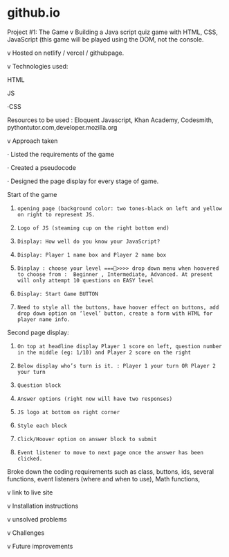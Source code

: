 # github.io
Project #1: The Game
v Building a Java script quiz game with HTML, CSS, JavaScript (this game will be played using the DOM, not the console.

v Hosted on netlify / vercel / githubpage.

v Technologies used:

HTML

JS

·CSS

Resources to be used : Eloquent Javascript, Khan Academy, Codesmith, pythontutor.com,developer.mozilla.org

 

 

 

 

 

 

 

v Approach taken

·      Listed the requirements of the game

·      Created a pseudocode

·      Designed the page display for every stage of game.

Start of the game

1.     opening page (background color: two tones-black on left and yellow on right to represent JS.

2.     Logo of JS (steaming cup on the right bottom end)

3.     Display: How well do you know your JavaScript?

4.     Display: Player 1 name box and Player 2 name box

5.     Display : choose your level ===>>>> drop down menu when hoovered to choose from :  Beginner , Intermediate, Advanced. At present will only attempt 10 questions on EASY level

6.     Display: Start Game BUTTON

7.     Need to style all the buttons, have hoover effect on buttons, add drop down option on ‘level’ button, create a form with HTML for player name info.

Second page display:

1.     On top at headline display Player 1 score on left, question number in the middle (eg: 1/10) and Player 2 score on the right

2.     Below display who’s turn is it. : Player 1 your turn OR Player 2 your turn

3.     Question block

4.     Answer options (right now will have two responses)

5.     JS logo at bottom on right corner

6.     Style each block

7.     Click/Hoover option on answer block to submit

8.     Event listener to move to next page once the answer has been clicked.

                                         

                                         

 

Broke down the coding requirements such as class, buttons, ids, several functions, event listeners (where and when to use), Math functions,                           

 

 

 

 

 

v link to live site

 

 

 

 

 

v Installation instructions

 

 

 

 

 

 

 

 

v unsolved problems 

 

 

 

 

 

 

 

v Challenges

 

 

 

 

 

 

 

 

v Future improvements

 
